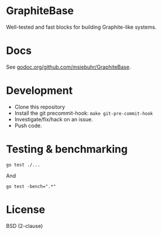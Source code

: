GraphiteBase
============

Well-tested and fast blocks for building Graphite-like systems.

# Docs

See [godoc.org/github.com/msiebuhr/GraphiteBase](http://godoc.org/github.com/msieuhr/GraphiteBase).

# Development

 * Clone this repository
 * Install the git precommit-hook: `make git-pre-commit-hook`
 * Investigate/fix/hack on an issue.
 * Push code.

# Testing & benchmarking

    go test ./...

And

    go test -bench=".*"

# License

BSD (2-clause)
